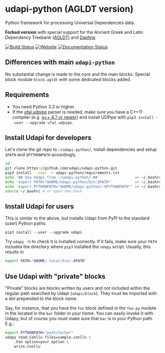 # udapi-python (AGLDT version)
Python framework for processing Universal Dependencies data. 

**Forked version** with special support for the Ancient 
Greek and Latin Dependency Treebank ([AGLDT](https://perseusdl.github.io/treebank_data/)) 
and [Daphne](https://github.com/francescomambrini/Daphne)

[![Build Status](https://travis-ci.org/udapi/udapi-python.svg?branch=master)](https://travis-ci.org/udapi/udapi-python)
[![Website](https://img.shields.io/website-up-down-green-red/http/udapi.github.io.svg)](http://udapi.github.io)
[![Documentation Status](https://readthedocs.org/projects/udapi/badge/)](http://udapi.readthedocs.io)

## Differences with main `udapi-python`

No substantial change is made to the core and the main blocks. Special block module `block.agldt` with some dedicated blocks 
added.

## Requirements
- You need Python 3.3 or higher.
- If the [ufal.udpipe](https://pypi.python.org/pypi/ufal.udpipe/) parser is needed,
  make sure you have a C++11 compiler (e.g. [g++ 4.7 or newer](.travis.yml#L9))
  and install UDPipe with `pip3 install --user --upgrade ufal.udpipe`.

## Install Udapi for developers
Let's clone the git repo to `~/udapi-python/`, install dependencies
and setup `$PATH` and `$PYTHONPATH` accordingly.
```bash
cd
git clone https://github.com/udapi/udapi-python.git
pip3 install --user -r udapi-python/requirements.txt
echo '## Use Udapi from ~/udapi-python/ ##'                >> ~/.bashrc
echo 'export PATH="$HOME/udapi-python/bin:$PATH"'          >> ~/.bashrc
echo 'export PYTHONPATH="$HOME/udapi-python/:$PYTHONPATH"' >> ~/.bashrc
source ~/.bashrc # or open new bash
```

## Install Udapi for users
This is similar to the above, but installs Udapi from PyPI to the standard (user) Python paths.
```
pip3 install --user --upgrade udapi
```
Try `udapy -h` to check it is installed correctly.
If it fails, make sure your `PATH` includes the directory where `pip3` installed the `udapy` script.
Usually, this results in
```bash
export PATH="$HOME/.local/bin/:$PATH"
```

## Use Udapi with "private" blocks

"Private" blocks are blocks written by users and not included within the regular path 
searched by Udapi (`udapi/block`). They must be imported with a dot prepended to the 
block name.

Say, for instance, that you have the `Foo` block defined in the `foo.py` module in the 
located in the `bar` folder in your home. You can easily invoke it with Udapy, but of 
course you must make sure that `bar` is in your Python path. E.g.:

```bash
export PYTHONPATH="path/to/bar"
udapy read.Conllu files=sample.conllu \
    .Foo option=your_option \
    write.Conllu
``` 
